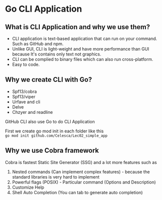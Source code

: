 # Go CLI Application

## What is CLI Application and why we use them?
* CLI application is text-based application that can run on your command. Such as GitHub and npm.
* Unlike GUI, CLI is light-weight and have more performance than GUI because It's contains only text not graphics.
* CLI can be complied to binary files which can also run cross-platform. 
* Easy to code.

## Why we create CLI with Go?

- Spf13/cobra
- Spf13/viper
- Urfave and cli
- Delve
- Chzyer and readline

GitHub CLI also use Go to do CLI Application

First we create go mod init in each folder like this \
`go mod init github.com/Celesca/Lec02_simple_app `

## Why we use Cobra framework
Cobra is fastest Static Site Generator (SSG) and a lot more features such as

1. Nested commands (Can implement complex features) - because the standard libraries is very hard to implement
2. Powerful flags (POSIX) - Particular command (Options and Description)
3. Customize Help
4. Shell Auto Completion (You can tab to generate auto completion)
